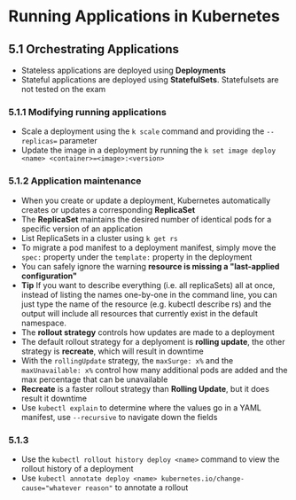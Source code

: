 # Running Applications in Kubernetes

## 5.1 Orchestrating Applications

- Stateless applications are deployed using **Deployments**
- Stateful applications are deployed using **StatefulSets**. Statefulsets are not tested on the exam

### 5.1.1 Modifying running applications

- Scale a deployment using the `k scale` command and providing the `--replicas=` parameter
- Update the image in a deployment by running the `k set image deploy <name> <container>=<image>:<version>`

### 5.1.2 Application maintenance

- When you create or update a deployment, Kubernetes automatically creates or updates a corresponding **ReplicaSet**
- The **ReplicaSet** maintains the desired number of identical pods for a specific version of an application
- List ReplicaSets in a cluster using `k get rs`
- To migrate a pod manifest to a deployment manifest, simply move the `spec:` property under the `template:` property in the deployment
- You can safely ignore the warning **resource is missing a "last-applied configuration"**
- **Tip** If you want to describe everything (i.e. all replicaSets) all at once, instead of listing the names one-by-one in the command line, you can just type the name of the resource (e.g. kubectl describe rs) and the output will include all resources that currently exist in the default namespace.
- The **rollout strategy** controls how updates are made to a deployment
- The default rollout strategy for a deplyoment is **rolling update**, the other strategy is **recreate**, which will result in downtime
- With the `rollingUpdate` strategy, the `maxSurge: x%` and the `maxUnavailable: x%` control how many additional pods are added and the max percentage that can be unavailable
- **Recreate** is a faster rollout strategy than **Rolling Update**, but it does result it downtime
- Use `kubectl explain` to determine where the values go in a YAML manifest, use `--recursive` to navigate down the fields

### 5.1.3

- Use the `kubectl rollout history deploy <name>` command to view the rollout history of a deployment
- Use `kubectl annotate deploy <name> kubernetes.io/change-cause="whatever reason"` to annotate a rollout
